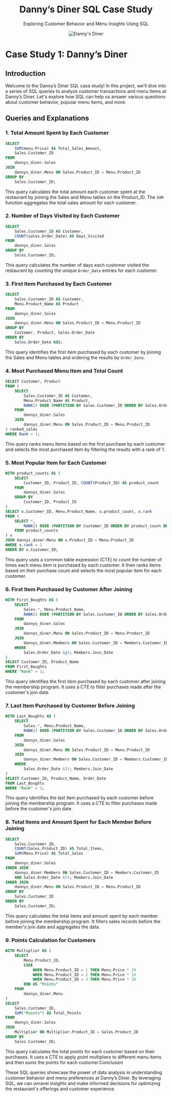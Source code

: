 <div align="center">
  <h1>Danny’s Diner SQL Case Study</h1>
  <p>Exploring Customer Behavior and Menu Insights Using SQL</p>
  <img src="CS1.png" alt="Danny's Diner">
</div>

# Case Study 1: Danny’s Diner

## Introduction
Welcome to the Danny’s Diner SQL case study! In this project, we'll dive into a series of SQL queries to analyze customer transactions and menu items at Danny’s Diner. Let's explore how SQL can help us answer various questions about customer behavior, popular menu items, and more.

## Queries and Explanations

### 1. Total Amount Spent by Each Customer
```sql
SELECT
    SUM(menu.Price) AS Total_Sales_Amount,
    Sales.Customer_ID
FROM
    dannys_diner.Sales
JOIN
    dannys_diner.Menu ON Sales.Product_ID = Menu.Product_ID
GROUP BY
    Sales.Customer_ID;
```

This query calculates the total amount each customer spent at the restaurant by joining the Sales and Menu tables on the Product_ID. The ```SUM``` function aggregates the total sales amount for each customer.

### 2. Number of Days Visited by Each Customer
```sql
SELECT
    Sales.Customer_ID AS Customer,
    COUNT(sales.Order_Date) AS Days_Visited
FROM
    dannys_diner.Sales
GROUP BY
    Sales.Customer_ID;
```

This query calculates the number of days each customer visited the restaurant by counting the unique ```Order_Date``` entries for each customer.

### 3. First Item Purchased by Each Customer
```sql
SELECT
    Sales.Customer_ID AS Customer,
    Menu.Product_Name AS Product
FROM
    dannys_diner.Sales
JOIN
    dannys_diner.Menu ON Sales.Product_ID = Menu.Product_ID
GROUP BY
    Customer, Product, Sales.Order_Date
ORDER BY
    Sales.Order_Date ASC;
```

This query identifies the first item purchased by each customer by joining the Sales and Menu tables and ordering the results by ```Order_Date```.

### 4. Most Purchased Menu Item and Total Count
```sql
SELECT Customer, Product
FROM (
    SELECT
        Sales.Customer_ID AS Customer,
        Menu.Product_Name AS Product,
        RANK() OVER (PARTITION BY Sales.Customer_ID ORDER BY Sales.Order_Date) AS Rank
    FROM
        dannys_diner.Sales
    JOIN
        dannys_diner.Menu ON Sales.Product_ID = Menu.Product_ID
) ranked_sales
WHERE Rank = 1;
```

This query ranks menu items based on the first purchase by each customer and selects the most purchased item by filtering the results with a rank of 1.

### 5. Most Popular Item for Each Customer
```sql
WITH product_counts AS (
    SELECT
        Customer_ID, Product_ID, COUNT(Product_ID) AS product_count
    FROM
        dannys_diner.Sales
    GROUP BY
        Customer_ID, Product_ID
)
SELECT x.Customer_ID, Menu.Product_Name, x.product_count, x.rank
FROM (
    SELECT *,
        RANK() OVER (PARTITION BY Customer_ID ORDER BY product_count DESC) AS "rank"
    FROM product_counts
) x
JOIN dannys_diner.Menu ON x.Product_ID = Menu.Product_ID
WHERE x.rank = 1
ORDER BY x.Customer_ID;
```

This query uses a common table expression (CTE) to count the number of times each menu item is purchased by each customer. It then ranks items based on their purchase count and selects the most popular item for each customer.

### 6. First Item Purchased by Customer After Joining
```sql
WITH First_Boughts AS (
    SELECT
        Sales.*, Menu.Product_Name,
        RANK() OVER (PARTITION BY Sales.Customer_ID ORDER BY Sales.Order_Date ASC) AS "Rank"
    FROM
        dannys_diner.Sales
    JOIN
        dannys_diner.Menu ON Sales.Product_ID = Menu.Product_ID
    JOIN
        dannys_diner.Members ON Sales.Customer_ID = Members.Customer_ID
    WHERE
        Sales.Order_Date &gt; Members.Join_Date
)
SELECT Customer_ID, Product_Name
FROM First_Boughts
WHERE "Rank" = 1;
```

This query identifies the first item purchased by each customer after joining the membership program. It uses a CTE to filter purchases made after the customer's join date.

### 7. Last Item Purchased by Customer Before Joining
```sql
WITH Last_Boughts AS (
    SELECT
        Sales.*, Menu.Product_Name,
        RANK() OVER (PARTITION BY Sales.Customer_ID ORDER BY Sales.Order_Date DESC) AS "Rank"
    FROM
        dannys_diner.Sales
    JOIN
        dannys_diner.Menu ON Sales.Product_ID = Menu.Product_ID
    JOIN
        dannys_diner.Members ON Sales.Customer_ID = Members.Customer_ID
    WHERE
        Sales.Order_Date &lt; Members.Join_Date
)
SELECT Customer_ID, Product_Name, Order_Date
FROM Last_Boughts
WHERE "Rank" = 1;
```

This query identifies the last item purchased by each customer before joining the membership program. It uses a CTE to filter purchases made before the customer's join date.

### 8. Total Items and Amount Spent for Each Member Before Joining
```sql
SELECT
    Sales.Customer_ID,
    COUNT(Sales.Product_ID) AS Total_Items,
    SUM(Menu.Price) AS Total_Sales
FROM
    dannys_diner.Sales
INNER JOIN
    dannys_diner.Members ON Sales.Customer_ID = Members.Customer_ID
    AND Sales.Order_Date &lt; Members.Join_Date
INNER JOIN
    dannys_diner.Menu ON Sales.Product_ID = Menu.Product_ID
GROUP BY
    Sales.Customer_ID
ORDER BY
    Sales.Customer_ID;
```

This query calculates the total items and amount spent by each member before joining the membership program. It filters sales records before the member's join date and aggregates the data.

### 9. Points Calculation for Customers
```sql
WITH Multiplier AS (
    SELECT
        Menu.Product_ID,
        CASE
            WHEN Menu.Product_ID = 1 THEN Menu.Price * 20
            WHEN Menu.Product_ID = 2 THEN Menu.Price * 10
            WHEN Menu.Product_ID = 3 THEN Menu.Price * 10
        END AS "Points"
    FROM
        dannys_diner.Menu
)
SELECT
    Sales.Customer_ID,
    SUM("Points") AS Total_Points
FROM
    dannys_diner.Sales
JOIN
    Multiplier ON Multiplier.Product_ID = Sales.Product_ID
GROUP BY
    Sales.Customer_ID;
```

This query calculates the total points for each customer based on their purchases. It uses a CTE to apply point multipliers to different menu items and then sums the points for each customer.Conclusion

These SQL queries showcase the power of data analysis in understanding customer behavior and menu preferences at Danny’s Diner. By leveraging SQL, we can unravel insights and make informed decisions for optimizing the restaurant's offerings and customer experience.
